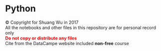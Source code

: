 # Python

&copy; Copyright for Shuang Wu in 2017<br>
All the notebooks and other files in this repository are for personal record only<br>
<font color='Red' >**Do not copy or distribute any files**</font><br>
Cite from the DataCampe website included **non-free** course<br>

